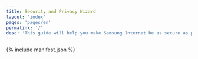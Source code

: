 ```yaml
---
title: Security and Privacy Wizard
layout: 'index'
pages: 'pages/en'
permalink: '/'
desc: 'This guide will help you make Samsung Internet be as secure as possible and explain how it protects you.'
---
```

{% include manifest.json %}